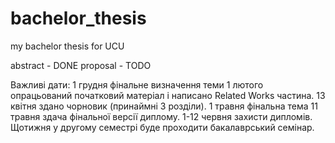 # bachelor_thesis
my bachelor thesis for UCU

abstract - DONE
proposal - TODO

Важливі дати:
1 грудня фінальне визначення теми
1 лютого опрацьований початковий матеріал і написано Related Works частина.
13 квітня здано чорновик (принаймні 3 розділи).
1 травня фінальна тема
11 травня здача фінальної версії диплому.
1-12 червня захисти дипломів.
Щотижня у другому семестрі буде проходити бакалаврський семінар.
